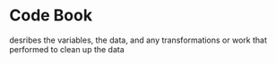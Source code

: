 # Code Book



desribes the variables, the data, and any transformations or work that performed to clean up the data

